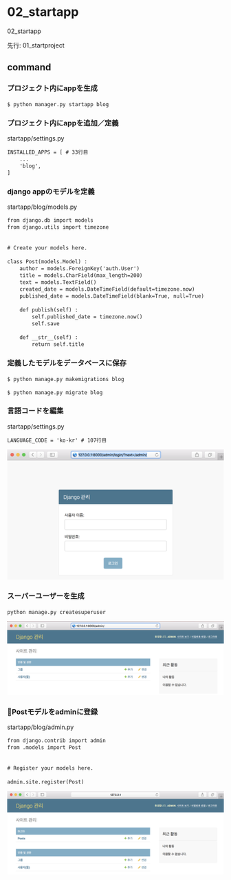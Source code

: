 # 02_startapp

02_startapp

先行: 01_startproject

## command

### プロジェクト内にappを生成

`$ python manager.py startapp blog`

### プロジェクト内にappを追加／定義

startapp/settings.py
```
INSTALLED_APPS = [ # 33行目
    ...
    'blog',
]
```

### django appのモデルを定義

startapp/blog/models.py
```
from django.db import models
from django.utils import timezone


# Create your models here.

class Post(models.Model) :
    author = models.ForeignKey('auth.User')
    title = models.CharField(max_length=200)
    text = models.TextField()
    created_date = models.DateTimeField(default=timezone.now)
    published_date = models.DateTimeField(blank=True, null=True)

    def publish(self) :
        self.published_date = timezone.now()
        self.save
    
    def __str__(self) :
        return self.title

```

### 定義したモデルをデータベースに保存

`$ python manage.py makemigrations blog`

`$ python manage.py migrate blog`

### 言語コードを編集

startapp/settings.py
```
LANGUAGE_CODE = 'ko-kr' # 107行目
```

![](startapp/screenshots/01_admin.png)

### スーパーユーザーを生成

`python manage.py createsuperuser`

![](startapp/screenshots/02_admin_login.png)

### Postモデルをadminに登録

startapp/blog/admin.py
```
from django.contrib import admin
from .models import Post


# Register your models here.

admin.site.register(Post)
```

![](startapp/screenshots/03_register_post_model.png)
